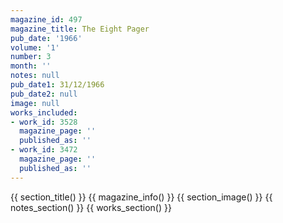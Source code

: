 ```yaml
---
magazine_id: 497
magazine_title: The Eight Pager
pub_date: '1966'
volume: '1'
number: 3
month: ''
notes: null
pub_date1: 31/12/1966
pub_date2: null
image: null
works_included:
- work_id: 3528
  magazine_page: ''
  published_as: ''
- work_id: 3472
  magazine_page: ''
  published_as: ''
---
```


{{ section_title() }}
{{ magazine_info() }}
{{ section_image() }}
{{ notes_section() }}
{{ works_section() }}
